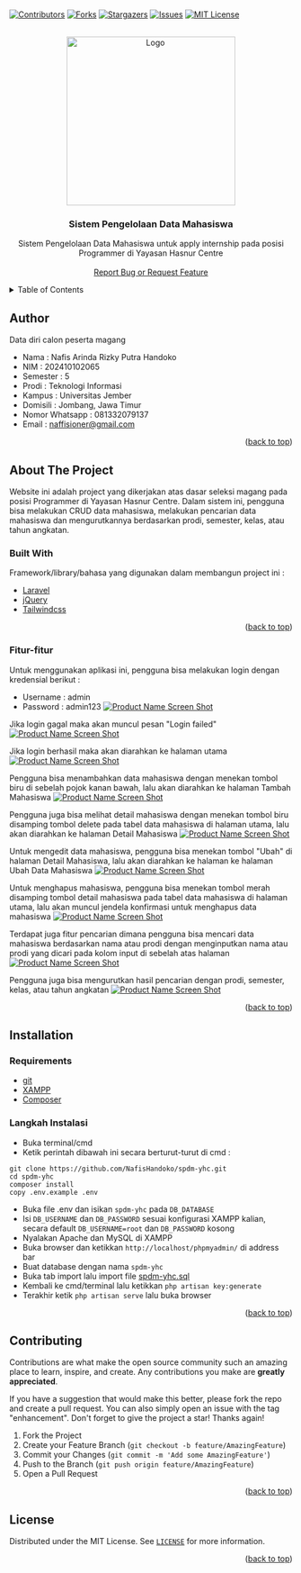 <br />
<p align="center">

[![Contributors][contributors-shield]][contributors-url]
[![Forks][forks-shield]][forks-url]
[![Stargazers][stars-shield]][stars-url]
[![Issues][issues-shield]][issues-url]
[![MIT License][license-shield]][license-url]
</p>

<!-- PROJECT LOGO -->
<br />
<div align="center">
  <a href="https://hasnurcentre.org/">
    <img src="https://hasnurcentre.org/wp-content/uploads/2019/08/YHC-2019.png" alt="Logo" width="300">
  </a>

  <h3 align="center">Sistem Pengelolaan Data Mahasiswa</h3>

  <p align="center">
    Sistem Pengelolaan Data Mahasiswa untuk apply internship pada posisi Programmer di Yayasan Hasnur Centre
    <br />
    <br />
    <a href="https://github.com/NafisHandoko/spdm-yhc/issues">Report Bug or Request Feature</a>
  </p>
</div>



<!-- TABLE OF CONTENTS -->
<details>
  <summary>Table of Contents</summary>
  <ol>
    <li><a href="#author">Author</a></li>
    <li>
      <a href="#about-the-project">About The Project</a>
      <ul>
        <li><a href="#built-with">Built With</a></li>
      </ul>
    </li>
    <li><a href="#installation">Installation</a></li>
    <li><a href="#contributing">Contributing</a></li>
    <li><a href="#license">License</a></li>
    <!--<li><a href="#acknowledgments">Acknowledgments</a></li>-->
  </ol>
</details>

<!-- Author -->
## Author
Data diri calon peserta magang
* Nama              : Nafis Arinda Rizky Putra Handoko
* NIM               : 202410102065
* Semester          : 5
* Prodi             : Teknologi Informasi
* Kampus            : Universitas Jember
* Domisili          : Jombang, Jawa Timur
* Nomor Whatsapp    : 081332079137
* Email             : naffisioner@gmail.com

<p align="right">(<a href="#top">back to top</a>)</p>

<!-- ABOUT THE PROJECT -->
## About The Project

Website ini adalah project yang dikerjakan atas dasar seleksi magang pada posisi Programmer di Yayasan Hasnur Centre. Dalam sistem ini, pengguna bisa melakukan CRUD data mahasiswa, melakukan pencarian data mahasiswa dan mengurutkannya berdasarkan prodi, semester, kelas, atau tahun angkatan.

<!-- [![Product Name Screen Shot][product-screenshot]](https://github.com/NafisHandoko/spdm-yhc) -->


### Built With

Framework/library/bahasa yang digunakan dalam membangun project ini :

* [Laravel](https://laravel.com/)
* [jQuery](https://jquery.com/)
* [Tailwindcss](https://tailwindcss.com/)

<p align="right">(<a href="#top">back to top</a>)</p>


### Fitur-fitur

Untuk menggunakan aplikasi ini, pengguna bisa melakukan login dengan kredensial berikut :
* Username : admin
* Password : admin123
[![Product Name Screen Shot][ss-login]](https://github.com/NafisHandoko/spdm-yhc)

Jika login gagal maka akan muncul pesan "Login failed"
[![Product Name Screen Shot][ss-login-gagal]](https://github.com/NafisHandoko/spdm-yhc)

Jika login berhasil maka akan diarahkan ke halaman utama
[![Product Name Screen Shot][ss-home]](https://github.com/NafisHandoko/spdm-yhc)

Pengguna bisa menambahkan data mahasiswa dengan menekan tombol biru di sebelah pojok kanan bawah, lalu akan diarahkan ke halaman Tambah Mahasiswa
[![Product Name Screen Shot][ss-tambah-mahasiswa]](https://github.com/NafisHandoko/spdm-yhc)

Pengguna juga bisa melihat detail mahasiswa dengan menekan tombol biru disamping tombol delete pada tabel data mahasiswa di halaman utama, lalu akan diarahkan ke halaman Detail Mahasiswa
[![Product Name Screen Shot][ss-detail-mahasiswa]](https://github.com/NafisHandoko/spdm-yhc)

Untuk mengedit data mahasiswa, pengguna bisa menekan tombol "Ubah" di halaman Detail Mahasiswa, lalu akan diarahkan ke halaman ke halaman Ubah Data Mahasiswa
[![Product Name Screen Shot][ss-ubah-mahasiswa]](https://github.com/NafisHandoko/spdm-yhc)

Untuk menghapus mahasiswa, pengguna bisa menekan tombol merah disamping tombol detail mahasiswa pada tabel data mahasiswa di halaman utama, lalu akan muncul jendela konfirmasi untuk menghapus data mahasiswa
[![Product Name Screen Shot][ss-hapus]](https://github.com/NafisHandoko/spdm-yhc)

Terdapat juga fitur pencarian dimana pengguna bisa mencari data mahasiswa berdasarkan nama atau prodi dengan menginputkan nama atau prodi yang dicari pada kolom input di sebelah atas halaman
[![Product Name Screen Shot][ss-search]](https://github.com/NafisHandoko/spdm-yhc)

Pengguna juga bisa mengurutkan hasil pencarian dengan prodi, semester, kelas, atau tahun angkatan
[![Product Name Screen Shot][ss-search-sort]](https://github.com/NafisHandoko/spdm-yhc)

<p align="right">(<a href="#top">back to top</a>)</p>

<!-- USAGE EXAMPLES -->
## Installation

### Requirements
* [git](https://git-scm.com/)
* [XAMPP](https://www.apachefriends.org/download.html)
* [Composer](https://getcomposer.org/)

### Langkah Instalasi
* Buka terminal/cmd
* Ketik perintah dibawah ini secara berturut-turut di cmd : 
```
git clone https://github.com/NafisHandoko/spdm-yhc.git
cd spdm-yhc
composer install
copy .env.example .env
```
* Buka file .env dan isikan `spdm-yhc` pada `DB_DATABASE`
* Isi `DB_USERNAME` dan `DB_PASSWORD` sesuai konfigurasi XAMPP kalian, secara default `DB_USERNAME=root` dan `DB_PASSWORD` kosong
* Nyalakan Apache dan MySQL di XAMPP
* Buka browser dan ketikkan `http://localhost/phpmyadmin/` di address bar
* Buat database dengan nama `spdm-yhc`
* Buka tab import lalu import file [spdm-yhc.sql](https://github.com/NafisHandoko/spdm-yhc/blob/main/spdm-yhc.sql)
* Kembali ke cmd/terminal lalu ketikkan `php artisan key:generate`
* Terakhir ketik `php artisan serve` lalu buka browser

<p align="right">(<a href="#top">back to top</a>)</p>



<!-- CONTRIBUTING -->
## Contributing

Contributions are what make the open source community such an amazing place to learn, inspire, and create. Any contributions you make are **greatly appreciated**.

If you have a suggestion that would make this better, please fork the repo and create a pull request. You can also simply open an issue with the tag "enhancement".
Don't forget to give the project a star! Thanks again!

1. Fork the Project
2. Create your Feature Branch (`git checkout -b feature/AmazingFeature`)
3. Commit your Changes (`git commit -m 'Add some AmazingFeature'`)
4. Push to the Branch (`git push origin feature/AmazingFeature`)
5. Open a Pull Request

<p align="right">(<a href="#top">back to top</a>)</p>



<!-- LICENSE -->
## License

Distributed under the MIT License. See <a href="https://github.com/NafisHandoko/spdm-yhc/blob/master/LICENSE">`LICENSE`</a> for more information.

<p align="right">(<a href="#top">back to top</a>)</p>




<!-- ACKNOWLEDGMENTS -->
<!--
## Acknowledgments

Use this space to list resources you find helpful and would like to give credit to. I've included a few of my favorites to kick things off!

* [Choose an Open Source License](https://choosealicense.com)
* [GitHub Emoji Cheat Sheet](https://www.webpagefx.com/tools/emoji-cheat-sheet)
* [Malven's Flexbox Cheatsheet](https://flexbox.malven.co/)
* [Malven's Grid Cheatsheet](https://grid.malven.co/)
* [Img Shields](https://shields.io)
* [GitHub Pages](https://pages.github.com)
* [Font Awesome](https://fontawesome.com)
* [React Icons](https://react-icons.github.io/react-icons/search)

<p align="right">(<a href="#top">back to top</a>)</p>
-->


<!-- MARKDOWN LINKS & IMAGES -->
<!-- https://www.markdownguide.org/basic-syntax/#reference-style-links -->
[contributors-shield]: https://img.shields.io/github/contributors/NafisHandoko/spdm-yhc.svg?style=for-the-badge
[contributors-url]: https://github.com/NafisHandoko/spdm-yhc/graphs/contributors
[forks-shield]: https://img.shields.io/github/forks/NafisHandoko/spdm-yhc.svg?style=for-the-badge
[forks-url]: https://github.com/NafisHandoko/spdm-yhc/network/members
[stars-shield]: https://img.shields.io/github/stars/NafisHandoko/spdm-yhc.svg?style=for-the-badge
[stars-url]: https://github.com/NafisHandoko/spdm-yhc/stargazers
[issues-shield]: https://img.shields.io/github/issues/NafisHandoko/spdm-yhc.svg?style=for-the-badge
[issues-url]: https://github.com/NafisHandoko/spdm-yhc/issues
[license-shield]: https://img.shields.io/github/license/NafisHandoko/spdm-yhc.svg?style=for-the-badge
[license-url]: https://github.com/NafisHandoko/spdm-yhc/blob/master/LICENSE

[ss-login]: documentation/fitur/login.png
[ss-login-gagal]: documentation/fitur/login-gagal.jpg
[ss-home]: documentation/fitur/home.png
[ss-tambah-mahasiswa]: documentation/fitur/tambah-mahasiswa.png
[ss-detail-mahasiswa]: documentation/fitur/detail-mahasiswa.png
[ss-ubah-mahasiswa]: documentation/fitur/ubah-mahasiswa.png
[ss-hapus]: documentation/fitur/hapus.jpg
[ss-hapus-berhasil]: documentation/fitur/hapus-berhasil.jpg
[ss-search]: documentation/fitur/search.png
[ss-search-sort]: documentation/fitur/search-sort.png